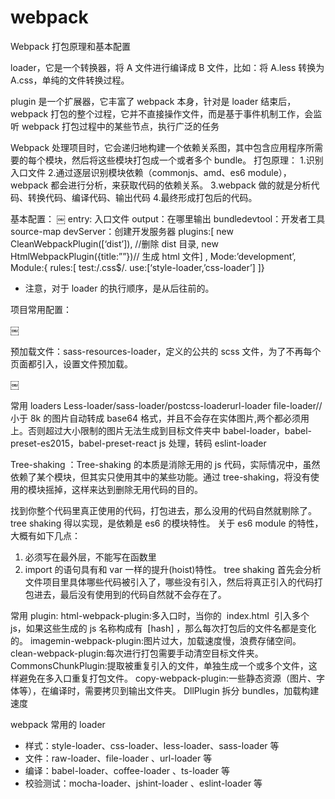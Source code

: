 # webpack

Webpack 打包原理和基本配置

loader，它是一个转换器，将 A 文件进行编译成 B 文件，比如：将 A.less 转换为 A.css，单纯的文件转换过程。

plugin 是一个扩展器，它丰富了 webpack 本身，针对是 loader 结束后，webpack 打包的整个过程，它并不直接操作文件，而是基于事件机制工作，会监听 webpack 打包过程中的某些节点，执行广泛的任务

Webpack 处理项目时，它会递归地构建一个依赖关系图，其中包含应用程序所需要的每个模块，然后将这些模块打包成一个或者多个 bundle。
打包原理： 1.识别入口文件 2.通过逐层识别模块依赖（commonjs、amd、es6 module），webpack 都会进行分析，来获取代码的依赖关系。
3.webpack 做的就是分析代码、转换代码、编译代码、输出代码 4.最终形成打包后的代码。

基本配置：
￼
entry: 入口文件 output：在哪里输出 bundledevtool：开发者工具 source-map
devServer：创建开发服务器 plugins:[ new CleanWebpackPlugin([‘dist’]), //删除 dist 目录,
new HtmlWebpackPlugin({title:””})// 生成 html 文件] ,
Mode:’development’,
Module:{ rules:[ test:/\.css\$/.
use:[‘style-loader,’css-loader’] ]}

- 注意，对于 loader 的执行顺序，是从后往前的。

项目常用配置：

￼

预加载文件：sass-resources-loader，定义的公共的 scss 文件，为了不再每个页面都引入，设置文件预加载。

￼

常用 loaders
Less-loader/sass-loader/postcss-loaderurl-loader file-loader// 小于 8k 的图片自动转成 base64 格式，并且不会存在实体图片,两个都必须用上。否则超过大小限制的图片无法生成到目标文件夹中
babel-loader，babel-preset-es2015，babel-preset-react js 处理，转码
eslint-loader

Tree-shaking ：Tree-shaking 的本质是消除无用的 js 代码，实际情况中，虽然依赖了某个模块，但其实只使用其中的某些功能。通过 tree-shaking，将没有使用的模块摇掉，这样来达到删除无用代码的目的。

找到你整个代码里真正使用的代码，打包进去，那么没用的代码自然就剔除了。tree shaking 得以实现，是依赖是 es6 的模块特性。
关于 es6 module 的特性，大概有如下几点：

1. 必须写在最外层，不能写在函数里
2. import 的语句具有和 var 一样的提升(hoist)特性。
   tree shaking 首先会分析文件项目里具体哪些代码被引入了，哪些没有引入，然后将真正引入的代码打包进去，最后没有使用到的代码自然就不会存在了。

常用 plugin:
html-webpack-plugin:多入口时，当你的  index.html  引入多个 js，如果这些生成的 js 名称构成有  [hash] ，那么每次打包后的文件名都是变化的。
imagemin-webpack-plugin:图片过大，加载速度慢，浪费存储空间。
clean-webpack-plugin:每次进行打包需要手动清空目标文件夹。
CommonsChunkPlugin:提取被重复引入的文件，单独生成一个或多个文件，这样避免在多入口重复打包文件。
copy-webpack-plugin:一些静态资源（图片、字体等），在编译时，需要拷贝到输出文件夹。
DllPlugin 拆分 bundles，加载构建速度

webpack 常用的 loader

- 样式：style-loader、css-loader、less-loader、sass-loader 等
- 文件：raw-loader、file-loader 、url-loader 等
- 编译：babel-loader、coffee-loader 、ts-loader 等
- 校验测试：mocha-loader、jshint-loader 、eslint-loader 等
